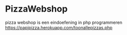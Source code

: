 # PizzaWebshop
pizza webshop is een eindoefening in php programmeren
https://papipizza.herokuapp.com/toonallepizzas.php
